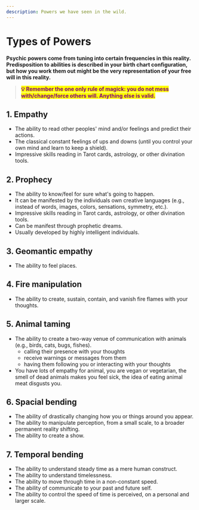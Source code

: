 ```yaml
---
description: Powers we have seen in the wild.
---
```


# Types of Powers

**Psychic powers come from tuning into certain frequencies in this reality. Predisposition to abilities is described in your birth chart configuration, but how you work them out might be the very representation of your free will in this reality.**



> <mark style="color:purple;">**💡 Remember the one only rule of magick: you do not mess with/change/force others will. Anything else is valid.**</mark>

## 1. Empathy

* The ability to read other peoples' mind and/or feelings and predict their actions.
* The classical constant feelings of ups and downs (until you control your own mind and learn to keep a shield).
* Impressive skills reading in Tarot cards, astrology, or other divination tools.



## 2. Prophecy

* The ability to know/feel for sure what's going to happen.&#x20;
* It can be manifested by the individuals own creative languages (e.g.,  instead of words, images, colors, sensations, symmetry, etc.).
* Impressive skills reading in Tarot cards, astrology, or other divination tools.
* Can be manifest through prophetic dreams.
* Usually developed by highly intelligent individuals.



## 3. Geomantic empathy

* The ability to feel places.



## 4. Fire manipulation

* The ability to create, sustain, contain, and vanish fire flames with your thoughts.



## 5. Animal taming

* The ability to create a two-way venue of communication with animals (e.g., birds, cats, bugs, fishes).
  * calling their presence with your thoughts
  * receive warnings or messages from them
  * having them following you or interacting with your thoughts
* You have lots of empathy for animal, you are vegan or vegetarian, the smell of dead animals makes you feel sick, the idea of eating animal meat disgusts you.



## 6. Spacial bending

* The ability of drastically changing how you or things around you appear.
* The ability to manipulate perception, from a small scale, to a broader permanent reality shifting.
* The ability to create a show.



## 7. Temporal bending

* The ability to understand steady time as a mere human construct.&#x20;
* The ability to understand timelessness.
* The ability to move through time in a non-constant speed.
* The ability of communicate to your past and future self.
* The ability to control the speed of time is perceived, on a personal and larger scale.



